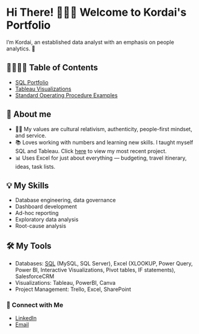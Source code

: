 # Hi There! 👩🏾‍💻 Welcome to Kordai's Portfolio

I’m Kordai, an established data analyst with an emphasis on people analytics. 🌾

## 🫱🏾‍🫲🏼 Table of Contents
- [SQL Portfolio](https://github.com/naakordaiaddy/SQL-Portfolio-Projects)
- [Tableau Visualizations](https://github.com/naakordaiaddy/Tableau/blob/main/README.md)
- [Standard Operating Procedure Examples](https://github.com/naakordaiaddy/Standard-Operating-Procedures)

## 🌟 About me

- 🫶🏾 My values are cultural relativism, authenticity, people-first mindset, and service.
- 📚 Loves working with numbers and learning new skills. I taught myself SQL and Tableau. Click [here](https://github.com/naakordaiaddy/SQL-Portfolio-Projects/tree/main/Monthly_Customer_Sales) to view my most recent project.
- 📊 Uses Excel for just about everything — budgeting, travel itinerary, ideas, task lists.

## 💡 My Skills

- Database engineering, data governance
- Dashboard development
- Ad-hoc reporting
- Exploratory data analysis
- Root-cause analysis

## 🛠️ My Tools

- Databases: [SQL](https://github.com/naakordaiaddy/SQL) (MySQL, SQL Server), Excel (XLOOKUP, Power Query, Power BI, Interactive Visualizations, Pivot tables, IF statements), SalesforceCRM
- Visualizations: Tableau, PowerBI, Canva
- Project Management: Trello, Excel, SharePoint

### 🧩 Connect with Me

- [LinkedIn](https://www.linkedin.com/in/kordai)
- [Email](mailto:naakordaiaddy28@gmail.com)

